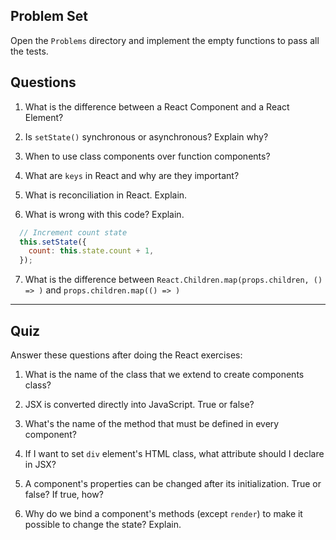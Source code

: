## Problem Set

Open the `Problems` directory and implement the empty functions to pass all the tests.

## Questions

1) What is the difference between a React Component and a React Element?

2) Is `setState()` synchronous or asynchronous? Explain why?

3) When to use class components over function components?

4) What are `keys` in React and why are they important?

5) What is reconciliation in React. Explain.

6) What is wrong with this code? Explain.

  ```js
    // Increment count state
    this.setState({
      count: this.state.count + 1,
    });
  ```

7) What is the difference between `React.Children.map(props.children, () => )` and `props.children.map(() => )`

---

## Quiz

Answer these questions after doing the React exercises:

1) What is the name of the class that we extend to create components class?

2) JSX is converted directly into JavaScript. True or false?

3) What's the name of the method that must be defined in every component?

4) If I want to set `div` element's HTML class, what attribute should I declare in JSX?

5) A component's properties can be changed after its initialization. True or false? If true, how?

6) Why do we bind a component's methods (except `render`) to make it possible to change the state? Explain.
